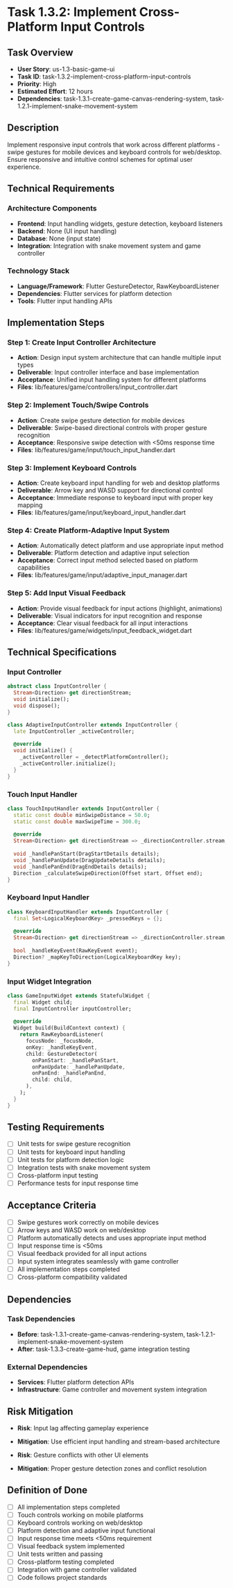 # Task 1.3.2: Implement Cross-Platform Input Controls

## Task Overview
- **User Story**: us-1.3-basic-game-ui
- **Task ID**: task-1.3.2-implement-cross-platform-input-controls
- **Priority**: High
- **Estimated Effort**: 12 hours
- **Dependencies**: task-1.3.1-create-game-canvas-rendering-system, task-1.2.1-implement-snake-movement-system

## Description
Implement responsive input controls that work across different platforms - swipe gestures for mobile devices and keyboard controls for web/desktop. Ensure responsive and intuitive control schemes for optimal user experience.

## Technical Requirements
### Architecture Components
- **Frontend**: Input handling widgets, gesture detection, keyboard listeners
- **Backend**: None (UI input handling)
- **Database**: None (input state)
- **Integration**: Integration with snake movement system and game controller

### Technology Stack
- **Language/Framework**: Flutter GestureDetector, RawKeyboardListener
- **Dependencies**: Flutter services for platform detection
- **Tools**: Flutter input handling APIs

## Implementation Steps

### Step 1: Create Input Controller Architecture
- **Action**: Design input system architecture that can handle multiple input types
- **Deliverable**: Input controller interface and base implementation
- **Acceptance**: Unified input handling system for different platforms
- **Files**: lib/features/game/controllers/input_controller.dart

### Step 2: Implement Touch/Swipe Controls
- **Action**: Create swipe gesture detection for mobile devices
- **Deliverable**: Swipe-based directional controls with proper gesture recognition
- **Acceptance**: Responsive swipe detection with <50ms response time
- **Files**: lib/features/game/input/touch_input_handler.dart

### Step 3: Implement Keyboard Controls
- **Action**: Create keyboard input handling for web and desktop platforms
- **Deliverable**: Arrow key and WASD support for directional control
- **Acceptance**: Immediate response to keyboard input with proper key mapping
- **Files**: lib/features/game/input/keyboard_input_handler.dart

### Step 4: Create Platform-Adaptive Input System
- **Action**: Automatically detect platform and use appropriate input method
- **Deliverable**: Platform detection and adaptive input selection
- **Acceptance**: Correct input method selected based on platform capabilities
- **Files**: lib/features/game/input/adaptive_input_manager.dart

### Step 5: Add Input Visual Feedback
- **Action**: Provide visual feedback for input actions (highlight, animations)
- **Deliverable**: Visual indicators for input recognition and response
- **Acceptance**: Clear visual feedback for all input interactions
- **Files**: lib/features/game/widgets/input_feedback_widget.dart

## Technical Specifications
### Input Controller
```dart
abstract class InputController {
  Stream<Direction> get directionStream;
  void initialize();
  void dispose();
}

class AdaptiveInputController extends InputController {
  late InputController _activeController;
  
  @override
  void initialize() {
    _activeController = _detectPlatformController();
    _activeController.initialize();
  }
}
```

### Touch Input Handler
```dart
class TouchInputHandler extends InputController {
  static const double minSwipeDistance = 50.0;
  static const double maxSwipeTime = 300.0;
  
  @override
  Stream<Direction> get directionStream => _directionController.stream;
  
  void _handlePanStart(DragStartDetails details);
  void _handlePanUpdate(DragUpdateDetails details);
  void _handlePanEnd(DragEndDetails details);
  Direction _calculateSwipeDirection(Offset start, Offset end);
}
```

### Keyboard Input Handler
```dart
class KeyboardInputHandler extends InputController {
  final Set<LogicalKeyboardKey> _pressedKeys = {};
  
  @override
  Stream<Direction> get directionStream => _directionController.stream;
  
  bool _handleKeyEvent(RawKeyEvent event);
  Direction? _mapKeyToDirection(LogicalKeyboardKey key);
}
```

### Input Widget Integration
```dart
class GameInputWidget extends StatefulWidget {
  final Widget child;
  final InputController inputController;
  
  @override
  Widget build(BuildContext context) {
    return RawKeyboardListener(
      focusNode: _focusNode,
      onKey: _handleKeyEvent,
      child: GestureDetector(
        onPanStart: _handlePanStart,
        onPanUpdate: _handlePanUpdate,
        onPanEnd: _handlePanEnd,
        child: child,
      ),
    );
  }
}
```

## Testing Requirements
- [ ] Unit tests for swipe gesture recognition
- [ ] Unit tests for keyboard input handling
- [ ] Unit tests for platform detection logic
- [ ] Integration tests with snake movement system
- [ ] Cross-platform input testing
- [ ] Performance tests for input response time

## Acceptance Criteria
- [ ] Swipe gestures work correctly on mobile devices
- [ ] Arrow keys and WASD work on web/desktop
- [ ] Platform automatically detects and uses appropriate input method
- [ ] Input response time is <50ms
- [ ] Visual feedback provided for all input actions
- [ ] Input system integrates seamlessly with game controller
- [ ] All implementation steps completed
- [ ] Cross-platform compatibility validated

## Dependencies
### Task Dependencies
- **Before**: task-1.3.1-create-game-canvas-rendering-system, task-1.2.1-implement-snake-movement-system
- **After**: task-1.3.3-create-game-hud, game integration testing

### External Dependencies
- **Services**: Flutter platform detection APIs
- **Infrastructure**: Game controller and movement system integration

## Risk Mitigation
- **Risk**: Input lag affecting gameplay experience
- **Mitigation**: Use efficient input handling and stream-based architecture

- **Risk**: Gesture conflicts with other UI elements
- **Mitigation**: Proper gesture detection zones and conflict resolution

## Definition of Done
- [ ] All implementation steps completed
- [ ] Touch controls working on mobile platforms
- [ ] Keyboard controls working on web/desktop
- [ ] Platform detection and adaptive input functional
- [ ] Input response time meets <50ms requirement
- [ ] Visual feedback system implemented
- [ ] Unit tests written and passing
- [ ] Cross-platform testing completed
- [ ] Integration with game controller validated
- [ ] Code follows project standards
